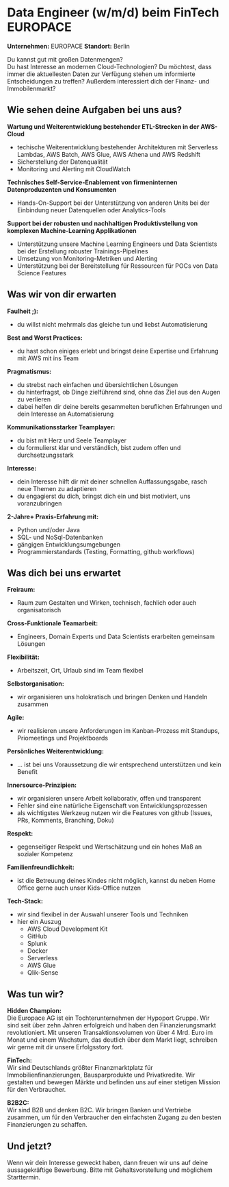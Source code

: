 # Data Engineer (w/m/d) beim FinTech EUROPACE

**Unternehmen:** EUROPACE **Standort:** Berlin

Du kannst gut mit großen Datenmengen?  
Du hast Interesse an modernen Cloud-Technologien? 
Du möchtest, dass immer die aktuellesten Daten zur Verfügung stehen um informierte Entscheidungen zu treffen? 
Außerdem interessiert dich der Finanz- und Immobilenmarkt?

## Wie sehen deine Aufgaben bei uns aus?

**Wartung und Weiterentwicklung bestehender ETL-Strecken in der AWS-Cloud**
- techische Weiterentwicklung bestehender Architekturen mit Serverless Lambdas, AWS Batch, AWS Glue, AWS Athena und AWS Redshift
- Sicherstellung der Datenqualität
- Monitoring und Alerting mit CloudWatch

**Technisches Self-Service-Enablement von firmeninternen Datenproduzenten und Konsumenten**
- Hands-On-Support bei der Unterstützung von anderen Units bei der Einbindung neuer Datenquellen oder Analytics-Tools

**Support bei der robusten und nachhaltigen Produktivstellung von komplexen Machine-Learning Applikationen**
- Unterstützung unsere Machine Learning Engineers und Data Scientists bei der Erstellung robuster Trainings-Pipelines
- Umsetzung von Monitoring-Metriken und Alerting
- Unterstützung bei der Bereitstellung für Ressourcen für POCs von Data Science Features

## Was wir von dir erwarten

**Faulheit ;):**  
- du willst nicht mehrmals das gleiche tun und liebst Automatisierung

**Best and Worst Practices:**  
- du hast schon einiges erlebt und bringst deine Expertise und Erfahrung mit AWS mit ins Team

**Pragmatismus:**  
- du strebst nach einfachen und übersichtlichen Lösungen 
- du hinterfragst, ob Dinge zielführend sind, ohne das Ziel aus den Augen zu verlieren  
- dabei helfen dir deine bereits gesammelten beruflichen Erfahrungen und dein Interesse an Automatisierung  

**Kommunikationsstarker Teamplayer:**  
- du bist mit Herz und Seele Teamplayer
- du formulierst klar und verständlich, bist zudem offen und durchsetzungsstark

**Interesse:**  
- dein Interesse hilft dir mit deiner schnellen Auffassungsgabe, rasch neue Themen zu adaptieren 
- du engagierst du dich, bringst dich ein und bist motiviert, uns voranzubringen

**2-Jahre+ Praxis-Erfahrung mit:**  
- Python und/oder Java
- SQL- und NoSql-Datenbanken
- gängigen Entwicklungsumgebungen
- Programmierstandards (Testing, Formatting, github workflows)


## Was dich bei uns erwartet  

**Freiraum:** 
- Raum zum Gestalten und Wirken, technisch, fachlich oder auch organisatorisch  

**Cross-Funktionale Teamarbeit:** 
- Engineers, Domain Experts und Data Scientists erarbeiten gemeinsam Lösungen  

**Flexibilität:** 
- Arbeitszeit, Ort, Urlaub sind im Team flexibel  

**Selbstorganisation:** 
- wir organisieren uns holokratisch und bringen Denken und Handeln zusammen  

**Agile:** 
- wir realisieren unsere Anforderungen im Kanban-Prozess mit Standups, Priomeetings und Projektboards  

**Persönliches Weiterentwicklung:** 
- ... ist bei uns Voraussetzung die wir entsprechend unterstützen und kein Benefit  

**Innersource-Prinzipien:**
- wir organisieren unsere Arbeit kollaborativ, offen und transparent
- Fehler sind eine natürliche Eigenschaft von Entwicklungsprozessen
- als wichtigstes Werkzeug nutzen wir die Features von github (Issues, PRs, Komments, Branching, Doku)  

**Respekt:** 
- gegenseitiger Respekt und Wertschätzung und ein hohes Maß an sozialer Kompetenz  

**Familienfreundlichkeit:** 
- ist die Betreuung deines Kindes nicht möglich, kannst du neben Home Office gerne auch unser Kids-Office nutzen  

**Tech-Stack:** 
- wir sind flexibel in der Auswahl unserer Tools und Techniken
- hier ein Auszug
  - AWS Cloud Development Kit
  - GitHub
  - Splunk
  - Docker
  - Serverless 
  - AWS Glue 
  - Qlik-Sense

## Was tun wir?
**Hidden Champion:**  
Die Europace AG ist ein Tochterunternehmen der Hypoport Gruppe. Wir sind seit über zehn Jahren erfolgreich und haben den Finanzierungsmarkt revolutioniert. Mit unseren Transaktionsvolumen von über 4 Mrd. Euro im Monat und einem Wachstum, das deutlich über dem Markt liegt, schreiben wir gerne mit dir unsere Erfolgsstory fort.

**FinTech:**  
Wir sind Deutschlands größter Finanzmarktplatz für Immobilienfinanzierungen, Bausparprodukte und Privatkredite. Wir gestalten und bewegen Märkte und befinden uns auf einer stetigen Mission für den Verbraucher.

**B2B2C:**  
Wir sind B2B und denken B2C. Wir bringen Banken und Vertriebe zusammen, um für den Verbraucher den einfachsten Zugang zu den besten Finanzierungen zu schaffen.


## Und jetzt?
Wenn wir dein Interesse geweckt haben, dann freuen wir uns auf deine aussagekräftige Bewerbung. Bitte mit Gehaltsvorstellung und möglichem Starttermin.  
